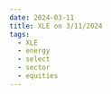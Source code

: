 ```yaml
---
date: 2024-03-11
title: XLE on 3/11/2024
tags: 
  - XLE
  - energy
  - select
  - sector
  - equities
---
```

<div class="post">
<snapshot-grid 
    :reports="['2024/03/08/CTA/XLE', '2024/03/11/CTA/XLE', '2024/03/11/MTP/XLE']"
    chart="2024/03/11/Chart/XLE"
/>
<p>

</p>
<p>

</p>
</div>